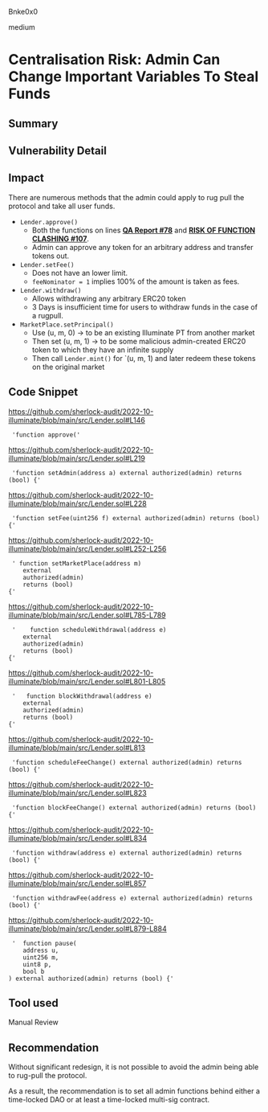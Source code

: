 Bnke0x0

medium

# Centralisation Risk: Admin Can Change Important Variables To Steal Funds

## Summary

## Vulnerability Detail

## Impact
There are numerous methods that the admin could apply to rug pull the protocol and take all user funds.

- `Lender.approve()`
    - Both the functions on lines **[QA Report #78](https://github.com/code-423n4/2022-06-illuminate-findings/issues/78)** and **[RISK OF FUNCTION CLASHING #107](https://github.com/code-423n4/2022-06-illuminate-findings/issues/107)**.
    - Admin can approve any token for an arbitrary address and transfer tokens out.
- `Lender.setFee()`
    - Does not have an lower limit.
    - `feeNominator = 1` implies 100% of the amount is taken as fees.
- `Lender.withdraw()`
    - Allows withdrawing any arbitrary ERC20 token
    - 3 Days is insufficient time for users to withdraw funds in the case of a rugpull.
- `MarketPlace.setPrincipal()`
    - Use (u, m, 0) -> to be an existing Illuminate PT from another market
    - Then set (u, m, 1) -> to be some malicious admin-created ERC20 token to which they have an infinite supply
    - Then call `Lender.mint()` for `(u, m, 1) and later redeem these tokens on the original market

## Code Snippet
https://github.com/sherlock-audit/2022-10-illuminate/blob/main/src/Lender.sol#L146

     'function approve('

https://github.com/sherlock-audit/2022-10-illuminate/blob/main/src/Lender.sol#L219

     'function setAdmin(address a) external authorized(admin) returns (bool) {'

https://github.com/sherlock-audit/2022-10-illuminate/blob/main/src/Lender.sol#L228

     'function setFee(uint256 f) external authorized(admin) returns (bool) {'

https://github.com/sherlock-audit/2022-10-illuminate/blob/main/src/Lender.sol#L252-L256

     ' function setMarketPlace(address m)
        external
        authorized(admin)
        returns (bool)
    {'


https://github.com/sherlock-audit/2022-10-illuminate/blob/main/src/Lender.sol#L785-L789

     '    function scheduleWithdrawal(address e)
        external
        authorized(admin)
        returns (bool)
    {'

https://github.com/sherlock-audit/2022-10-illuminate/blob/main/src/Lender.sol#L801-L805

     '   function blockWithdrawal(address e)
        external
        authorized(admin)
        returns (bool)
    {'

https://github.com/sherlock-audit/2022-10-illuminate/blob/main/src/Lender.sol#L813

     'function scheduleFeeChange() external authorized(admin) returns (bool) {'

https://github.com/sherlock-audit/2022-10-illuminate/blob/main/src/Lender.sol#L823

     'function blockFeeChange() external authorized(admin) returns (bool) {'

https://github.com/sherlock-audit/2022-10-illuminate/blob/main/src/Lender.sol#L834

     'function withdraw(address e) external authorized(admin) returns (bool) {'

https://github.com/sherlock-audit/2022-10-illuminate/blob/main/src/Lender.sol#L857

     'function withdrawFee(address e) external authorized(admin) returns (bool) {'

https://github.com/sherlock-audit/2022-10-illuminate/blob/main/src/Lender.sol#L879-L884

     '  function pause(
        address u,
        uint256 m,
        uint8 p,
        bool b
    ) external authorized(admin) returns (bool) {'



## Tool used

Manual Review

## Recommendation
Without significant redesign, it is not possible to avoid the admin being able to rug-pull the protocol.

As a result, the recommendation is to set all admin functions behind either a time-locked DAO or at least a time-locked multi-sig contract.